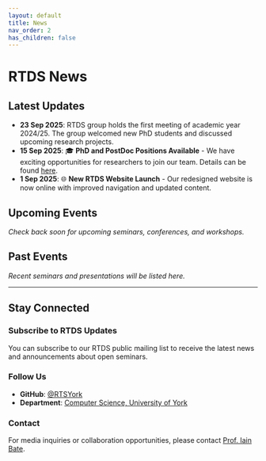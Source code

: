```yaml
---
layout: default
title: News
nav_order: 2
has_children: false
---
```


# RTDS News

## Latest Updates

- **23 Sep 2025**: RTDS group holds the first meeting of academic year 2024/25. The group welcomed new PhD students and discussed upcoming research projects.
- **15 Sep 2025**: 🎓 **PhD and PostDoc Positions Available** - We have exciting opportunities for researchers to join our team. Details can be found [here](https://cs.york.ac.uk/rtds).
- **1 Sep 2025**: 🌐 **New RTDS Website Launch** - Our redesigned website is now online with improved navigation and updated content.


## Upcoming Events

*Check back soon for upcoming seminars, conferences, and workshops.*

## Past Events

*Recent seminars and presentations will be listed here.*

---

## Stay Connected

### Subscribe to RTDS Updates
You can subscribe to our RTDS public mailing list to receive the latest news and announcements about open seminars.

### Follow Us
- **GitHub**: [@RTSYork](https://github.com/RTSYork)
- **Department**: [Computer Science, University of York](https://www.cs.york.ac.uk/)

### Contact
For media inquiries or collaboration opportunities, please contact [Prof. Iain Bate](/docs/contact/).
